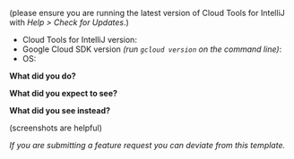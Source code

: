 (please ensure you are running the latest version of Cloud Tools for IntelliJ with _Help > Check for Updates_.)

- Cloud Tools for IntelliJ version:
- Google Cloud SDK version _(run `gcloud version` on the command line)_:
- OS:

**What did you do?**

**What did you expect to see?**

**What did you see instead?**

(screenshots are helpful)

_If you are submitting a feature request you can deviate from this template._
